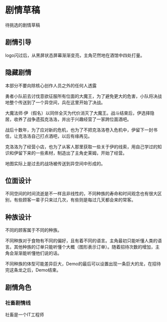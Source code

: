 # 剧情草稿

待挑选的剧情草稿

## 剧情引导

logo闪过后，从黑屏状态屏幕渐渐变亮，主角茫然地在酒馆中四处打量。

## 隐藏剧情

本部分不要向除核心创作人员之外的任何人透露

勇者小队前去讨伐意欲征服所有位面的大魔王，为了避免更大的危害，小队将决战地整个传送到了一个异空间，兵在这里开始了决战。

大魔法师·伊（假名）以同伴全灭为代价消灭了大魔王。战斗结束后，伊选择隐居，收养了战争遗孤克洛洛，并出于兴趣经营了一家跨位面酒吧。

战后十数年，为了应对新的危机，也为了不把克洛洛卷入危机中，伊留下一封书信，让克洛洛自己打点酒吧，以后有缘再见。

克洛洛为了经营小店，也为了从客人那里获取一些关于伊的线索，用自己学过的知识和伊留下来的一些素材，制造出了主角史莱姆，开始了经营。

地图实际上是过去的战场被传送到异空间中形成的。

## 位面设计

不同空间的时间流逝是不一样且非线性的，不同种族的寿命和时间观念也有很大区别，有些顾客一辈子只来过几次，有些则是每过几天都会来的常客。

## 种族设计

不同的顾客属于不同的种族。

不同种族对于食物有不同的偏好，且有着不同的语言。主角最初只能听懂人类的语言。其他种族的订单只能听懂个大概（图形表示订单）。随着招待次数的增加，主角会渐渐能听懂他们说的话。

不同种族的体型可能差异巨大，Demo的最后可以设置出现一条巨大的龙，在招待完这条龙之后，Demo结束。

## 剧情角色

### 社畜剧情线

社畜是一个IT工程师